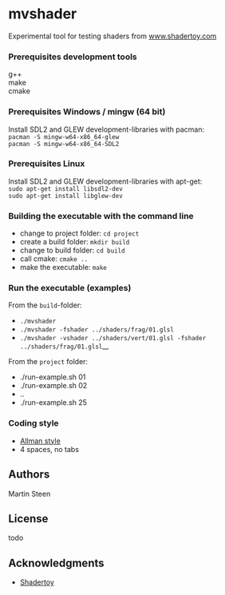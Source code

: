 # mvshader

Experimental tool for testing shaders from www.shadertoy.com

### Prerequisites development tools

g++  
make  
cmake  

### Prerequisites Windows / mingw (64 bit)

Install SDL2 and GLEW development-libraries with pacman:  
``pacman -S mingw-w64-x86_64-glew``  
``pacman -S mingw-w64-x86_64-SDL2``  

### Prerequisites Linux

Install SDL2 and GLEW development-libraries with apt-get:  
``sudo apt-get install libsdl2-dev``  
``sudo apt-get install libglew-dev``  

### Building the executable with the command line

- change to project folder: ``cd project``
- create a build folder: ``mkdir build``
- change to build folder: ``cd build``
- call cmake: ``cmake ..``
- make the executable: ``make``

### Run the executable (examples)

From the ``build``-folder:  
* ``./mvshader``
* ``./mvshader -fshader ../shaders/frag/01.glsl``
* ``./mvshader -vshader ../shaders/vert/01.glsl -fshader ../shaders/frag/01.glsl``__
  
  
From the ``project`` folder:  
* ./run-example.sh 01  
* ./run-example.sh 02  
* ..  
* ./run-example.sh 25  

### Coding style

* [Allman style](https://en.wikipedia.org/wiki/Indentation_style#Allman_style)
* 4 spaces, no tabs

## Authors

Martin Steen

## License

todo

## Acknowledgments

* [Shadertoy](https://www.shadertoy.com)


